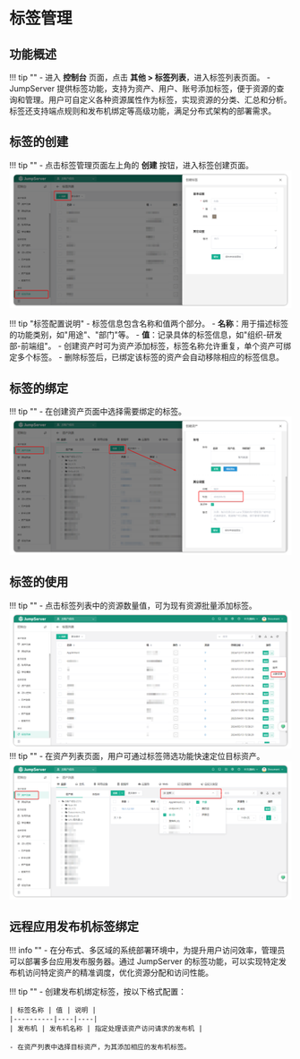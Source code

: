 # 标签管理
## 功能概述
!!! tip ""
    - 进入 **控制台** 页面，点击 **其他 > 标签列表**，进入标签列表页面。
    - JumpServer 提供标签功能，支持为资产、用户、账号添加标签，便于资源的查询和管理。用户可自定义各种资源属性作为标签，实现资源的分类、汇总和分析。标签还支持端点规则和发布机绑定等高级功能，满足分布式架构的部署需求。
  

## 标签的创建
!!! tip ""
    - 点击标签管理页面左上角的 **创建** 按钮，进入标签创建页面。
![tag_list_01](../../../../img/v4_tag_list_01.png)

!!! tip "标签配置说明"
    - 标签信息包含名称和值两个部分。
    - **名称**：用于描述标签的功能类别，如"用途"、"部门"等。
    - **值**：记录具体的标签信息，如"组织-研发部-前端组"。
    - 创建资产时可为资产添加标签，标签名称允许重复，单个资产可绑定多个标签。
    - 删除标签后，已绑定该标签的资产会自动移除相应的标签信息。

## 标签的绑定
!!! tip ""
    - 在创建资产页面中选择需要绑定的标签。
![tag_list_02](../../../../img/v4_tag_list_02.png)

## 标签的使用
!!! tip ""
    - 点击标签列表中的资源数量值，可为现有资源批量添加标签。
![tag_list_03](../../../../img/v4_tag_list_03.png)
!!! tip ""
    - 在资产列表页面，用户可通过标签筛选功能快速定位目标资产。
![tag_list_04](../../../../img/v4_tag_list_04.png)

## 远程应用发布机标签绑定

!!! info ""
    - 在分布式、多区域的系统部署环境中，为提升用户访问效率，管理员可以部署多台应用发布服务器。通过 JumpServer 的标签功能，可以实现特定发布机访问特定资产的精准调度，优化资源分配和访问性能。
 
!!! tip ""
    - 创建发布机绑定标签，按以下格式配置：
    
    | 标签名称 | 值 | 说明 |
    |----------|----|----|
    | 发布机 | 发布机名称 | 指定处理该资产访问请求的发布机 |

    - 在资产列表中选择目标资产，为其添加相应的发布机标签。


